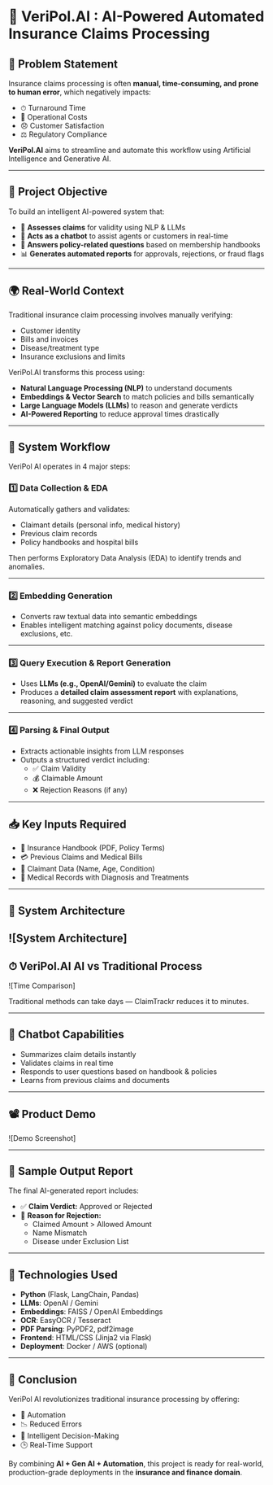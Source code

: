 # 🚀 VeriPol.AI : AI-Powered Automated Insurance Claims Processing

## 📌 Problem Statement

Insurance claims processing is often **manual, time-consuming, and prone to human error**, which negatively impacts:

- ⏱ Turnaround Time  
- 💸 Operational Costs  
- 😞 Customer Satisfaction  
- ⚖️ Regulatory Compliance  

**VeriPol.AI** aims to streamline and automate this workflow using Artificial Intelligence and Generative AI.

---

## 🎯 Project Objective

To build an intelligent AI-powered system that:

- 🧠 **Assesses claims** for validity using NLP & LLMs  
- 💬 **Acts as a chatbot** to assist agents or customers in real-time  
- 📘 **Answers policy-related questions** based on membership handbooks  
- 📊 **Generates automated reports** for approvals, rejections, or fraud flags

---

## 🌍 Real-World Context

Traditional insurance claim processing involves manually verifying:

- Customer identity  
- Bills and invoices  
- Disease/treatment type  
- Insurance exclusions and limits  

VeriPol.AI transforms this process using:

- **Natural Language Processing (NLP)** to understand documents  
- **Embeddings & Vector Search** to match policies and bills semantically  
- **Large Language Models (LLMs)** to reason and generate verdicts  
- **AI-Powered Reporting** to reduce approval times drastically

---

## 🧠 System Workflow

VeriPol AI operates in 4 major steps:

### 1️⃣ Data Collection & EDA

Automatically gathers and validates:

- Claimant details (personal info, medical history)  
- Previous claim records  
- Policy handbooks and hospital bills  

Then performs Exploratory Data Analysis (EDA) to identify trends and anomalies.

---

### 2️⃣ Embedding Generation

- Converts raw textual data into semantic embeddings  
- Enables intelligent matching against policy documents, disease exclusions, etc.

---

### 3️⃣ Query Execution & Report Generation

- Uses **LLMs (e.g., OpenAI/Gemini)** to evaluate the claim  
- Produces a **detailed claim assessment report** with explanations, reasoning, and suggested verdict

---

### 4️⃣ Parsing & Final Output

- Extracts actionable insights from LLM responses  
- Outputs a structured verdict including:  
  - ✅ Claim Validity  
  - 💰 Claimable Amount  
  - ❌ Rejection Reasons (if any)

---

## 📥 Key Inputs Required

- 📄 Insurance Handbook (PDF, Policy Terms)  
- 💳 Previous Claims and Medical Bills  
- 👤 Claimant Data (Name, Age, Condition)  
- 🏥 Medical Records with Diagnosis and Treatments

---

## 🧱 System Architecture

![System Architecture]
---

## ⏱ VeriPol.AI AI vs Traditional Process

![Time Comparison]

Traditional methods can take days — ClaimTrackr reduces it to minutes.

---

## 💬 Chatbot Capabilities

- Summarizes claim details instantly  
- Validates claims in real time  
- Responds to user questions based on handbook & policies  
- Learns from previous claims and documents

---

## 📽 Product Demo

![Demo Screenshot]

---

## 📄 Sample Output Report

The final AI-generated report includes:

- ✅ **Claim Verdict:** Approved or Rejected  
- 📌 **Reason for Rejection:**  
  - Claimed Amount > Allowed Amount  
  - Name Mismatch  
  - Disease under Exclusion List  

---

## 🧰 Technologies Used

- **Python** (Flask, LangChain, Pandas)  
- **LLMs**: OpenAI / Gemini  
- **Embeddings**: FAISS / OpenAI Embeddings  
- **OCR**: EasyOCR / Tesseract  
- **PDF Parsing**: PyPDF2, pdf2image  
- **Frontend**: HTML/CSS (Jinja2 via Flask)  
- **Deployment**: Docker / AWS (optional)

---

## 🏁 Conclusion

VeriPol AI revolutionizes traditional insurance processing by offering:


- 🔁 Automation  
- 📉 Reduced Errors  
- 🧠 Intelligent Decision-Making  
- 🕒 Real-Time Support  

By combining **AI + Gen AI + Automation**, this project is ready for real-world, production-grade deployments in the **insurance and finance domain**.
